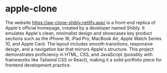# apple-clone
The website https://aw-clone-shibly.netlify.app/ is a front-end replica of Apple's official homepage, created by a developer named Shibly. It emulates Apple's clean, minimalist design and showcases key product sections such as the iPhone 16, iPad Pro, MacBook Air, Apple Watch Series 10, and Apple Card. The layout includes smooth transitions, responsive design, and a navigation bar that mirrors Apple's structure. This project demonstrates proficiency in HTML, CSS, and JavaScript (possibly with frameworks like Tailwind CSS or React), making it a solid portfolio piece for frontend development practice.
